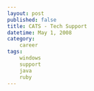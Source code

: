 ```yaml
---
layout: post
published: false
title: CATS - Tech Support
datetime: May 1, 2008
category:
    career
tags:
    windows
    support
    java
    ruby
---
```


